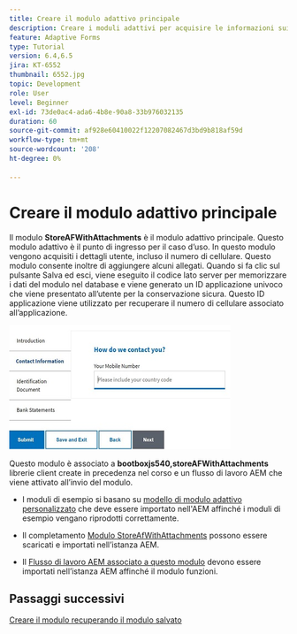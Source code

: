 ```yaml
---
title: Creare il modulo adattivo principale
description: Creare i moduli adattivi per acquisire le informazioni sui richiedenti e i moduli adattivi per recuperare il modulo adattivo salvato
feature: Adaptive Forms
type: Tutorial
version: 6.4,6.5
jira: KT-6552
thumbnail: 6552.jpg
topic: Development
role: User
level: Beginner
exl-id: 73de0ac4-ada6-4b8e-90a8-33b976032135
duration: 60
source-git-commit: af928e60410022f12207082467d3bd9b818af59d
workflow-type: tm+mt
source-wordcount: '208'
ht-degree: 0%

---
```


# Creare il modulo adattivo principale

Il modulo **StoreAFWithAttachments** è il modulo adattivo principale. Questo modulo adattivo è il punto di ingresso per il caso d’uso. In questo modulo vengono acquisiti i dettagli utente, incluso il numero di cellulare. Questo modulo consente inoltre di aggiungere alcuni allegati. Quando si fa clic sul pulsante Salva ed esci, viene eseguito il codice lato server per memorizzare i dati del modulo nel database e viene generato un ID applicazione univoco che viene presentato all’utente per la conservazione sicura. Questo ID applicazione viene utilizzato per recuperare il numero di cellulare associato all’applicazione.

![modulo di domanda principale](assets/6552.JPG)

Questo modulo è associato a **bootboxjs540,storeAFWithAttachments** librerie client create in precedenza nel corso e un flusso di lavoro AEM che viene attivato all’invio del modulo.


* I moduli di esempio si basano su [modello di modulo adattivo personalizzato](assets/custom-template-with-page-component.zip) che deve essere importato nell&#39;AEM affinché i moduli di esempio vengano riprodotti correttamente.

* Il completamento [Modulo StoreAfWithAttachments](assets/store-af-with-attachments-form.zip) possono essere scaricati e importati nell’istanza AEM.

* Il [Flusso di lavoro AEM associato a questo modulo](assets/workflow-model-store-af-with-attachments.zip) devono essere importati nell’istanza AEM affinché il modulo funzioni.


## Passaggi successivi

[Creare il modulo recuperando il modulo salvato](./retrieve-saved-form.md)